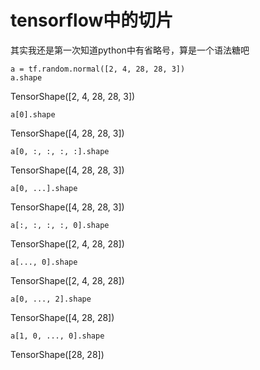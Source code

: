 # tensorflow中的切片

其实我还是第一次知道python中有省略号，算是一个语法糖吧

```
a = tf.random.normal([2, 4, 28, 28, 3])
a.shape
```

TensorShape([2, 4, 28, 28, 3])

```
a[0].shape
```

TensorShape([4, 28, 28, 3])

```
a[0, :, :, :, :].shape
```
TensorShape([4, 28, 28, 3])

```
a[0, ...].shape
```

TensorShape([4, 28, 28, 3])

```
a[:, :, :, :, 0].shape
```

TensorShape([2, 4, 28, 28])

```
a[..., 0].shape
```
TensorShape([2, 4, 28, 28])

```
a[0, ..., 2].shape
```
TensorShape([4, 28, 28])

```
a[1, 0, ..., 0].shape
```
TensorShape([28, 28])

